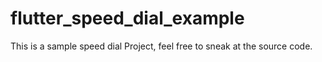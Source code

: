 # flutter_speed_dial_example

This is a sample speed dial Project, feel free to sneak at the source code.
